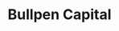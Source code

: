 ---
layout: firm_page
title: "Bullpen Capital"
id: "bullpencap.com"
permalink: "/bullpencapitalbullpencap.com/"
website: "https://bullpencap.com"
offices: "Menlo Park (United States), San Francisco (United States)"
investment_stages: "Post-Seed"
portfolio_companies: "FanDuel, IPSY, Braze, Switchyards, CAMP, CruxOCM, Rei do Pitaco, Brightside, Swish Analytics, AllCity, Many Co, PackageX, PredictionStrike, Preveta, Bankroll, Edge Markets, Fanimal, Piñata, Thrive Fantasy, Wonder, Beryllium, Dopple, Draftea, Flip, Reach, Atrium, Barn2Door, Fakespot, Honeybee Health, Hype, Nanome, Octane AI, OneRail, Roofr, SISU, Entera, Grin, Hemster, OnSiteIQ, OpenLattice, Paper, Rainway, SkyWatch, Ureeka, Windfall, flexEngage, AvantStay, BeBop Sensors, Blueboard, Fama, Fitplan, Flick Sports, GoodTime, Improvado, Platejoy, Plink, Relish, RippleMatch, Tank Utility, Wheels, BentoBox, Confident Cannabis, Gameflip, Herb, Hologram, Lawn Love, Merchbar, Modal, NaviStone, Ocrolus, SpaceIQ, Starcity, Beyond Pricing, Grove Collaborative, Jackpocket, Saucey, Splitwise, Suiteness, AirMap, Carbon Health, Manufactured, Paintzen, Wag!, rENIAC, Classy, HomeLight, SpotHero, About.me, Citus Data, CoverHound, Jump Ramp, LiveIntent, Ranker, Grassroots Unwired, Mango Health, Namely, Twenty20, Chartio, Circulate, FlashSoft"
portfolio_link: "https://bullpencap.com/companies"
investment_markets: "Gaming, Commerce, Apps & Services, Health, Proptech, Software, Hardware, Marketplace"
founded_year: "2010"
description: "Bullpen Capital is a venture capital fund investing post-seed capital in early-stage companies that have achieved product-market fit but may be overlooked. They focus on supporting entrepreneurs and helping them build the next generation of great businesses."
linkedin: "https://www.linkedin.com/company/bullpen-capital/"
twitter: "https://twitter.com/bullpencap"
instagram: ""
team_page: "https://bullpencap.com/team"
investor_type: "Venture Capital"
crunchbase: "https://www.crunchbase.com/organization/bullpen-capital"
pitchbook: "https://pitchbook.com/profiles/investor/51468-67"

# SEO Optimization
meta_title: "Bullpen Capital - VC Firm - projectstartups.com"
meta_description: "Bullpen Capital, Bullpen Capital is a venture capital fund investing post-seed capital in early-stage companies that have achieved product-market fit but may be overlo..."
meta_keywords: "Bullpen Capital, Gaming, Commerce, Apps & Services, Health, Proptech, Software, Hardware, Marketplace, VC firm, venture capital, startup investor, projectstartups.com"
canonical_url: "https://vc.projectstartups.com/bullpencapitalbullpencap.com/"
---